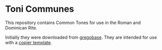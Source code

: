 # Toni Communes

This repository contains Common Tones for use in the Roman and Dominican Rite.

Initially they were downloaded from [gregobase](https://gregobase.selapa.net).  They are intended for use with a [copier template](https://github.com/2e0byo/MassTemplate).
